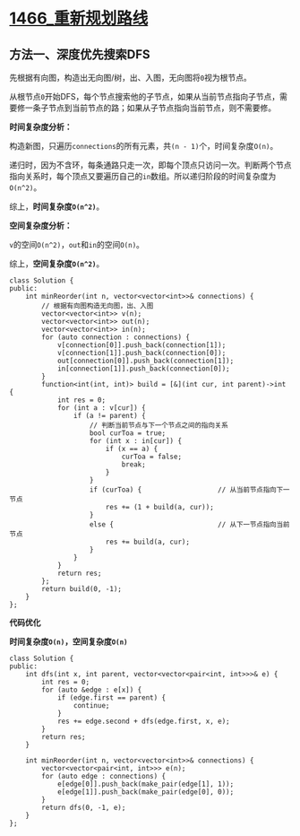 # [1466_重新规划路线](https://leetcode.cn/problems/reorder-routes-to-make-all-paths-lead-to-the-city-zero/description/?envType=daily-question&envId=2023-12-07)

## 方法一、深度优先搜索DFS

先根据有向图，构造出无向图/树，出、入图，无向图将`0`视为根节点。

从根节点`0`开始DFS，每个节点搜索他的子节点，如果从当前节点指向子节点，需要修一条子节点到当前节点的路；如果从子节点指向当前节点，则不需要修。

**时间复杂度分析：**

构造新图，只遍历`connections`的所有元素，共`(n - 1)`个，时间复杂度`O(n)`。

递归时，因为不含环，每条通路只走一次，即每个顶点只访问一次。判断两个节点指向关系时，每个顶点又要遍历自己的`in`数组。所以递归阶段的时间复杂度为`O(n^2)`。

综上，**时间复杂度`O(n^2)`**。

**空间复杂度分析：**

`v`的空间`O(n^2)`，`out`和`in`的空间`O(n)`。

综上，**空间复杂度`O(n^2)`**。

```
class Solution {
public:
    int minReorder(int n, vector<vector<int>>& connections) {
        // 根据有向图构造无向图，出、入图
        vector<vector<int>> v(n);
        vector<vector<int>> out(n);
        vector<vector<int>> in(n);
        for (auto connection : connections) {
            v[connection[0]].push_back(connection[1]);
            v[connection[1]].push_back(connection[0]);
            out[connection[0]].push_back(connection[1]);
            in[connection[1]].push_back(connection[0]);
        }
        function<int(int, int)> build = [&](int cur, int parent)->int {
            int res = 0;
            for (int a : v[cur]) {
                if (a != parent) {
                    // 判断当前节点与下一个节点之间的指向关系
                    bool curToa = true;
                    for (int x : in[cur]) {
                        if (x == a) {
                            curToa = false;
                            break;
                        }
                    }
                    if (curToa) {                   // 从当前节点指向下一节点
                        res += (1 + build(a, cur));
                    }
                    else {                          // 从下一节点指向当前节点
                        res += build(a, cur);
                    }
                }
            }
            return res;
        };
        return build(0, -1);
    }
};
```

**代码优化**

**时间复杂度`O(n)`，空间复杂度`O(n)`**

```
class Solution {
public:
    int dfs(int x, int parent, vector<vector<pair<int, int>>>& e) {
        int res = 0;
        for (auto &edge : e[x]) {
            if (edge.first == parent) {
                continue;
            }
            res += edge.second + dfs(edge.first, x, e);
        }
        return res;
    }

    int minReorder(int n, vector<vector<int>>& connections) {
        vector<vector<pair<int, int>>> e(n);
        for (auto edge : connections) {
            e[edge[0]].push_back(make_pair(edge[1], 1));
            e[edge[1]].push_back(make_pair(edge[0], 0));
        }
        return dfs(0, -1, e);
    }
};
```
